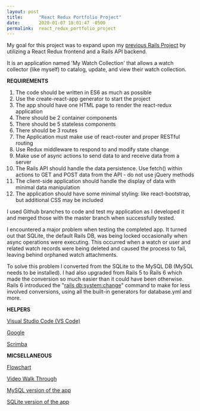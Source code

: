 ```yaml
---
layout: post
title:      "React Redux Portfolio Project"
date:       2020-01-07 18:01:47 -0500
permalink:  react_redux_portfolio_project
---
```



My goal for this project was to expand upon my [previous Rails Project](https://github.com/terryblue99/my-watch-collection-v-001) by utilizing a React Redux frontend and a Rails API backend. 

It is an application named 'My Watch Collection' that allows a watch collector (like myself) to catalog, update, and view their watch collection.

**REQUIREMENTS**
 
1.  The code should be written in ES6 as much as possible
2.  Use the create-react-app generator to start the project
3.  The app should have one HTML page to render the react-redux application
4.  There should be 2 container components
5.  There should be 5 stateless components
6.  There should be 3 routes
7.  The Application must make use of react-router and proper RESTful routing
8.  Use Redux middleware to respond to and modify state change
9.  Make use of async actions to send data to and receive data from a server
10.  The Rails API should handle the data persistence. Use fetch() within actions to GET and POST data from the API - do not use jQuery methods
11.  The client-side application should handle the display of data with minimal data manipulation
12.  The application should have some minimal styling: like react-bootstrap, but additional CSS may be included
      
I used Github branches to code and test my application as I developed it and merged those with the master branch when successfully tested.

I encountered a major problem when testing the completed app.  It turned out that SQLite, the default Rails DB, was being locked occasionally when async operations were executing.  This occurred when a watch or user and related watch records were being deleted and caused the process to fail, leaving behind orphaned watch attachments.  

To solve this problem I converted from the SQLite to the MySQL DB (MySQL needs to be installed). I had also upgraded from Rails 5 to Rails 6 which made the conversion so much easier than it could have been otherwise. Rails 6 introduced the "[rails db:system:change](https://youtu.be/FlY82Eiyx3o)" command to make for less involved conversions, using all the built-in generators for database.yml and more.

**HELPERS**

[Visual Studio Code (VS Code)](https://code.visualstudio.com/docs/introvideos/basics)

[Google](https://www.google.com/)

[Scrimba](https://scrimba.com/)

**MICSELLANEOUS**

[Flowchart](https://imgur.com/jOPSMqD)

[Video Walk Through](https://youtu.be/DDtw865l_Nc)

[MySQL version of the app](https://github.com/terryblue99/my-watch-collection-v-004)

[SQLite version of the app](https://github.com/terryblue99/my-watch-collection-v-002)











